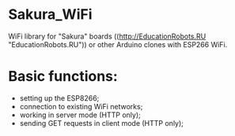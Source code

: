 # Sakura_WiFi
WiFi library for "Sakura" boards ((http://EducationRobots.RU "EducationRobots.RU")) or other Arduino clones with ESP266 WiFi.

# Basic functions:
 - setting up the ESP8266;
 - connection to existing WiFi networks;
 - working in server mode (HTTP only);
 - sending GET requests in client mode (HTTP only);